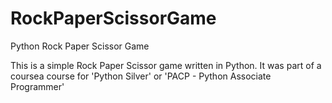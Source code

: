 # RockPaperScissorGame
Python Rock Paper Scissor Game

This is a simple Rock Paper Scissor game written in Python.
It was part of a coursea course for 'Python Silver' or 'PACP - Python Associate Programmer'

